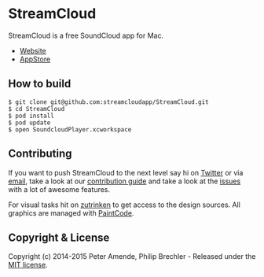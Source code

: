 # StreamCloud

StreamCloud is a free SoundCloud app for Mac.

* [Website](http://streamcloud.cc/)
* [AppStore](https://itunes.apple.com/app/streamcloud/id894578573)

## How to build

    $ git clone git@github.com:streamcloudapp/StreamCloud.git
    $ cd StreamCloud
    $ pod install
    $ pod update
    $ open SoundcloudPlayer.xcworkspace

## Contributing

If you want to push StreamCloud to the next level say hi on [Twitter](https://twitter.com/StreamCloudApp) or via [email](mailto:mail@streamcloud.cc), take a look at our [contribution guide](https://github.com/streamcloudapp/StreamCloud/blob/master/CONTRIBUTING.md) and take a look at the [issues](https://github.com/streamcloudapp/StreamCloud/issues) with a lot of awesome features.

For visual tasks hit on [zutrinken](https://github.com/zutrinken) to get access to the design sources. All graphics are managed with [PaintCode](http://www.paintcodeapp.com/).

## Copyright & License

Copyright (c) 2014-2015 Peter Amende, Philip Brechler - Released under the [MIT license](https://github.com/streamcloudapp/StreamCloud/blob/master/LICENSE).

